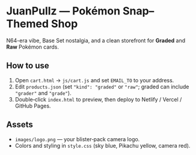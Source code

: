 # JuanPullz — Pokémon Snap–Themed Shop

N64-era vibe, Base Set nostalgia, and a clean storefront for **Graded** and **Raw** Pokémon cards.

## How to use
1. Open `cart.html` → `js/cart.js` and set `EMAIL_TO` to your address.
2. Edit `products.json` (set `"kind": "graded"` or `"raw"`; graded can include `"grader"` and `"grade"`).
3. Double‑click `index.html` to preview, then deploy to Netlify / Vercel / GitHub Pages.

## Assets
- `images/logo.png` — your blister‑pack camera logo.
- Colors and styling in `style.css` (sky blue, Pikachu yellow, camera red).